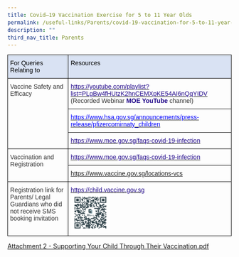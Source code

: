 ```yaml
---
title: Covid–19 Vaccination Exercise for 5 to 11 Year Olds
permalink: /useful-links/Parents/covid-19-vaccination-for-5-to-11-year-olds/
description: ""
third_nav_title: Parents
---
```

<style type="text/css">
.tg  {border-collapse:collapse;border-spacing:0;margin:0px auto;}
.tg td{border-color:black;border-style:solid;border-width:1px;font-family:Arial, sans-serif;font-size:14px;
  overflow:hidden;padding:10px 5px;word-break:normal;}
.tg th{border-color:black;border-style:solid;border-width:1px;font-family:Arial, sans-serif;font-size:14px;
  font-weight:normal;overflow:hidden;padding:10px 5px;word-break:normal;}
.tg .tg-ujx6{color:#333;text-align:left;vertical-align:top}
.tg .tg-fi90{color:#21088A;font-weight:bold;text-align:left;vertical-align:top}
.tg .tg-menn{color:#21088A;text-align:left;vertical-align:top}
.tg .tg-fdhg{background-color:#D9E2F3;color:#333;text-align:left;vertical-align:top}
.tg .tg-nad5{color:#00F;text-align:left;vertical-align:top}
</style>
<table class="tg">
<tbody>
  <tr>
    <td class="tg-fdhg"><span style="color:black">For Queries Relating to </span></td>
    <td class="tg-fdhg"><span style="color:black">Resources</span></td>
  </tr>
  <tr>
    <td class="tg-ujx6" rowspan="3"><span style="font-weight:normal;color:#333">Vaccine Safety and Efficacy</span></td>
    <td class="tg-fi90"><a href="https://youtube.com/playlist?list=PLgBw4fHUtzK2hnCEMXpKE54AI6nQqYIDV" target="_blank" rel="noopener noreferrer"><span style="font-weight:500;color:#21088A">https://youtube.com/playlist?list=PLgBw4fHUtzK2hnCEMXpKE54AI6nQqYIDV</span></a> <span style="font-weight:normal;color:#333">(Recorded Webinar</span> MOE YouTube <span style="font-weight:normal;color:#333">channel)</span></td>
  </tr>
  <tr>
    <td class="tg-nad5"><a href="https://www.hsa.gov.sg/announcements/press-release/pfizercomirnaty_children" target="_blank" rel="noopener noreferrer"><span style="color:#00F">https://www.hsa.gov.sg/announcements/press-release/pfizercomirnaty_children</span></a></td>
  </tr>
  <tr>
    <td class="tg-fi90"><a href="https://www.moe.gov.sg/faqs-covid-19-infection" target="_blank" rel="noopener noreferrer"><span style="font-weight:500;color:#21088A">https://www.moe.gov.sg/faqs-covid-19-infection</span></a></td>
  </tr>
  <tr>
    <td class="tg-ujx6" rowspan="2"><span style="font-weight:normal;color:#333">Vaccination and Registration</span></td>
    <td class="tg-fi90"><a href="https://www.moe.gov.sg/faqs-covid-19-infection" target="_blank" rel="noopener noreferrer"><span style="font-weight:500;color:#21088A">https://www.moe.gov.sg/faqs-covid-19-infection</span></a></td>
  </tr>
  <tr>
    <td class="tg-menn"><a href="https://www.vaccine.gov.sg/locations-vcs" target="_blank" rel="noopener noreferrer">https://www.vaccine.gov.sg/locations-vcs</a></td>
  </tr>
  <tr>
    <td class="tg-ujx6"><span style="font-weight:normal;color:#333">Registration link for Parents/ Legal Guardians who did not receive SMS booking invitation</span></td>
    <td class="tg-fi90"><a href="https://child.vaccine.gov.sg/" target="_blank" rel="noopener noreferrer"><span style="font-weight:500;color:#21088A">https://child.vaccine.gov.sg</span></a><br><img src="/images/vaccineRegLink.png" 
     style="width:25%"></td>
  </tr>
</tbody>
</table>

[Attachment 2 - Supporting Your Child Through Their Vaccination.pdf](/files/Attachment%202%20-%20Supporting%20Your%20Child%20Through%20Their%20Vaccination.pdf)
